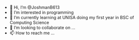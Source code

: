 - 👋 Hi, I’m @JoshmanB613
- 👀 I’m interested in programming
- 🌱 I’m currently learning at UNISA doing my first year in BSC of Computing Science
- 💞️ I’m looking to collaborate on ...
- 📫 How to reach me ...

<!---
JoshmanB613/JoshmanB613 is a ✨ special ✨ repository because its `README.md` (this file) appears on your GitHub profile.
You can click the Preview link to take a look at your changes.
--->
